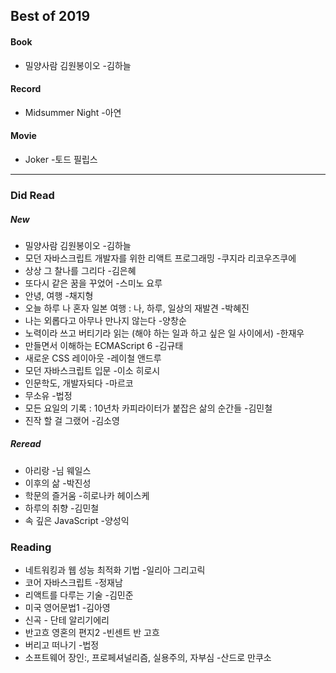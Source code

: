 ## Best of 2019
#### Book
- 밀양사람 김원봉이오 -김하늘

#### Record
- Midsummer Night -아연

#### Movie
- Joker -토드 필립스 

---

### Did Read

##### New
- 밀양사람 김원봉이오 -김하늘
- 모던 자바스크립트 개발자를 위한 리액트 프로그래밍 -쿠지라 리코우즈쿠에
- 상상 그 찰나를 그리다 -김은혜
- 또다시 같은 꿈을 꾸었어 -스미노 요루 
- 안녕, 여행 -채지형
- 오늘 하루 나 혼자 일본 여행 : 나, 하루, 일상의 재발견 -박혜진
- 나는 외롭다고 아무나 만나지 않는다 -양창순
- 노력이라 쓰고 버티기라 읽는 (해야 하는 일과 하고 싶은 일 사이에서) -한재우
- 만들면서 이해하는 ECMAScript 6 -김규태
- 새로운 CSS 레이아웃 -레이철 앤드루
- 모던 자바스크립트 입문 -이소 히로시
- 인문학도, 개발자되다 -마르코
- 무소유 -법정
- 모든 요일의 기록 : 10년차 카피라이터가 붙잡은 삶의 순간들	-김민철
- 진작 할 걸 그랬어 -김소영

##### Reread
- 아리랑 -님 웨일스
- 이후의 삶 -박진성
- 학문의 즐거움 -히로나카 헤이스케
- 하루의 취향 -김민철
- 속 깊은 JavaScript -양성익

### Reading
- 네트워킹과 웹 성능 최적화 기법 -일리아 그리고릭
- 코어 자바스크립트 -정재남
- 리액트를 다루는 기술 -김민준
- 미국 영어문법1 -김아영
- 신곡 - 단테 알리기에리
- 반고흐 영혼의 편지2 -빈센트 반 고흐
- 버리고 떠나기 -법정
- 소프트웨어 장인:, 프로페셔널리즘, 실용주의, 자부심 -산드로 만쿠소

